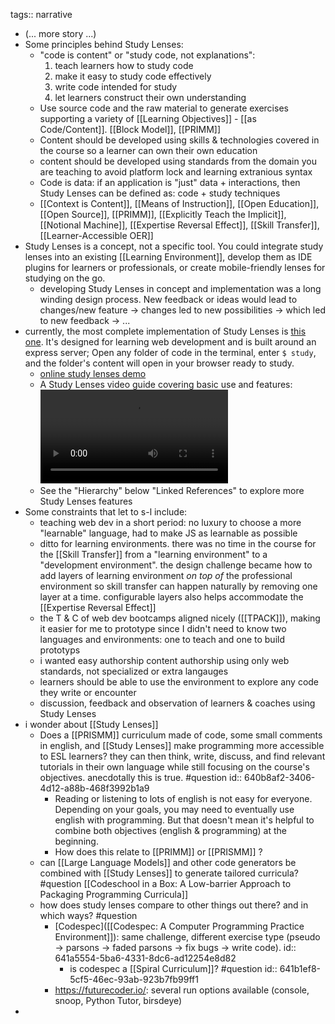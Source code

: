 tags:: narrative

- (... more story ...)
- Some principles behind Study Lenses:
	- "code is content" or "study code, not explanations":
	  1. teach learners how to study code
	  2. make it easy to study code effectively
	  3. write code intended for study
	  4. let learners construct their own understanding
	- Use source code and the raw material to generate exercises supporting a variety of [[Learning Objectives]] - [[as Code/Content]]. [[Block Model]], [[PRIMM]]
	- Content should be developed using skills & technologies covered in the course so a learner can own their own education
	- content should be developed using standards from the domain you are teaching to avoid platform lock and learning extranious syntax
	- Code is data: if an application is "just" data + interactions, then Study Lenses can be defined as: code + study techniques
	- [[Context is Content]], [[Means of Instruction]], [[Open Education]], [[Open Source]], [[PRIMM]], [[Explicitly Teach the Implicit]], [[Notional Machine]], [[Expertise Reversal Effect]], [[Skill Transfer]], [[Learner-Accessible OER]]
- Study Lenses is a concept, not a specific tool.  You could integrate study lenses into an existing [[Learning Environment]], develop them as IDE plugins for learners or professionals, or create mobile-friendly lenses for studying on the go.
	- developing Study Lenses in concept and implementation was a long winding design process.  New feedback or ideas would lead to changes/new feature -> changes led to new possibilities -> which led to new feedback -> ...
- currently, the most complete implementation of Study Lenses is [this one](https://github.com/colevandersWands/study-lenses).  It's designed for learning web development and is built around an express server; Open any folder of code in the terminal, enter `$ study`, and the folder's content will open in your browser ready to study.
	- [online study lenses demo](https://study-lenses-demo.onrender.com/?--defaults)
	- A Study Lenses video guide covering basic use and features: ![guide.mp4](../assets/guide_1677497948858_0.mp4)
	- See the "Hierarchy" below "Linked References" to explore more Study Lenses features
- Some constraints that let to s-l include:
	- teaching web dev in a short period: no luxury to choose a more "learnable" language, had to make JS as learnable as possible
	- ditto for learning environments.  there was no time in the course for the [[Skill Transfer]] from a "learning environment" to a "development environment".  the design challenge became how to add layers of learning environment _on top of_ the professional environment so skill transfer can happen naturally by removing one layer at a time.  configurable layers also helps accommodate the [[Expertise Reversal Effect]]
	- the T & C of web dev bootcamps aligned nicely ([[TPACK]]), making it easier for me to prototype since I didn't need to know two languages and environments:  one to teach and one to build prototyps
	- i wanted easy authorship content authorship using only web standards, not specialized or extra langauges
	- learners should be able to use the environment to explore any code they write or encounter
	- discussion, feedback and observation of learners & coaches using Study Lenses
- i wonder about [[Study Lenses]]
	- Does a [[PRISMM]] curriculum made of code, some small comments in english, and [[Study Lenses]] make programming more accessible to ESL learners?  they can then think, write, discuss, and find relevant tutorials in their own language while still focusing on the course's objectives.  anecdotally this is true.  #question
	  id:: 640b8af2-3406-4d12-a88b-468f3992b1a9
		- Reading or listening to lots of english is not easy for everyone. Depending on your goals, you may need to eventually use english with programming. But that doesn't mean it's helpful to combine both objectives (english & programming) at the beginning.
		- How does this relate to [[PRIMM]] or [[PRISMM]] ?
	- can [[Large Language Models]] and other code generators be combined with [[Study Lenses]] to generate tailored curricula? #question [[Codeschool in a Box: A Low-barrier Approach to Packaging Programming Curricula]]
	- how does study lenses compare to other things out there? and in which ways? #question
		- [Codespec]([[Codespec: A Computer Programming Practice Environment]]): same challenge, different exercise type (pseudo -> parsons -> faded parsons -> fix bugs -> write code).
		  id:: 641a5554-5ba6-4331-8dc6-ad12254e8d82
			- is codespec a [[Spiral Curriculum]]? #question
			  id:: 641b1ef8-5cf5-46ec-93ab-923b7fb99ff1
		- https://futurecoder.io/: several run options available (console, snoop, Python Tutor, birsdeye)
-